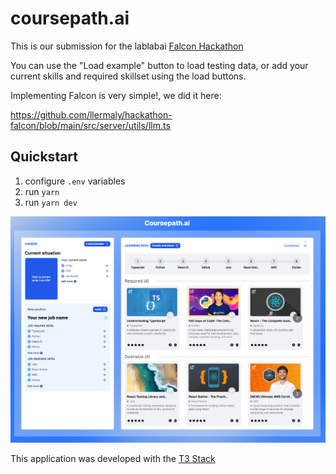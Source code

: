# coursepath.ai

This is our submission for the lablabai [Falcon Hackathon](https://lablab.ai/event/falcon-hackathon/kibernum-usa/careerpath-ai)

You can use the "Load example" button to load testing data, or add your current skills and required skillset using the load buttons.

Implementing Falcon is very simple!, we did it here:

https://github.com/llermaly/hackathon-falcon/blob/main/src/server/utils/llm.ts

## Quickstart

1. configure `.env` variables
2. run `yarn`
3. run `yarn dev`

![demo](/public/demo.png)

This application was developed with the [T3 Stack](https://create.t3.gg/)
